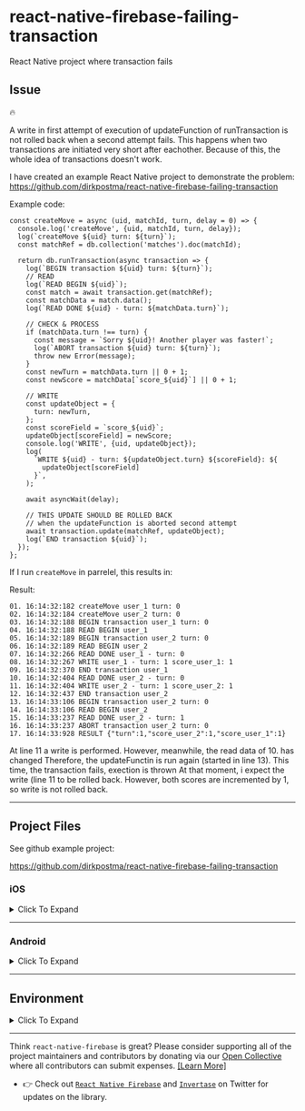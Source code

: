 # react-native-firebase-failing-transaction
React Native project where transaction fails


<!---
Hello there you awesome person;
Please note that the issue list of this repo is exclusively for bug reports;

1) For feature requests please visit our [Feature Request Board](https://boards.invertase.io/react-native-firebase).
2) For questions and support please use our Discord chat: https://discord.gg/C9aK28N or Stack Overflow: https://stackoverflow.com/questions/tagged/react-native-firebase
3) If this is a setup issue then please make sure you've correctly followed the setup guides, most setup issues such as 'duplicate dex files', 'default app has not been initialized' etc are all down to an incorrect setup as the guides haven't been correctly followed.
-->

<!-- NOTE: You can change any of the `[ ]` to `[x]` to mark an option(s) as selected -->

<!-- PLEASE DO NOT REMOVE ANY SECTIONS FROM THIS ISSUE TEMPLATE   -->
<!--   Leave them as they are even if they're irrelevant to your issue -->

## Issue

<!-- Please describe your issue here --^ and provide as much detail as you can. -->
<!-- Include code snippets that show your usages of the library in the context of your project. -->
<!-- Snippets that also show how and where the library is imported in JS are useful to debug issues relating to importing or methods not found issues -->
🔥

A write in first attempt of execution of updateFunction of runTransaction
is not rolled back when a second attempt fails. This happens when two 
transactions are initiated very short after eachother. Because of this,
the whole idea of transactions doesn't work.

I have created an example React Native project to demonstrate the problem:
https://github.com/dirkpostma/react-native-firebase-failing-transaction

Example code: 

```
const createMove = async (uid, matchId, turn, delay = 0) => {
  console.log('createMove', {uid, matchId, turn, delay});
  log(`createMove ${uid} turn: ${turn}`);
  const matchRef = db.collection('matches').doc(matchId);

  return db.runTransaction(async transaction => {
    log(`BEGIN transaction ${uid} turn: ${turn}`);
    // READ
    log(`READ BEGIN ${uid}`);
    const match = await transaction.get(matchRef);
    const matchData = match.data();
    log(`READ DONE ${uid} - turn: ${matchData.turn}`);

    // CHECK & PROCESS
    if (matchData.turn !== turn) {
      const message = `Sorry ${uid}! Another player was faster!`;
      log(`ABORT transaction ${uid} turn: ${turn}`);
      throw new Error(message);
    }
    const newTurn = matchData.turn || 0 + 1;
    const newScore = matchData[`score_${uid}`] || 0 + 1;

    // WRITE
    const updateObject = {
      turn: newTurn,
    };
    const scoreField = `score_${uid}`;
    updateObject[scoreField] = newScore;
    console.log('WRITE', {uid, updateObject});
    log(
      `WRITE ${uid} - turn: ${updateObject.turn} ${scoreField}: ${
        updateObject[scoreField]
      }`,
    );

    await asyncWait(delay);

    // THIS UPDATE SHOULD BE ROLLED BACK
    // when the updateFunction is aborted second attempt
    await transaction.update(matchRef, updateObject);
    log(`END transaction ${uid}`);
  });
};
```

If I run `createMove` in parrelel, this results in: 

Result:
```
01. 16:14:32:182 createMove user_1 turn: 0
02. 16:14:32:184 createMove user_2 turn: 0
03. 16:14:32:188 BEGIN transaction user_1 turn: 0
04. 16:14:32:188 READ BEGIN user_1
05. 16:14:32:189 BEGIN transaction user_2 turn: 0
06. 16:14:32:189 READ BEGIN user_2
07. 16:14:32:266 READ DONE user_1 - turn: 0
08. 16:14:32:267 WRITE user_1 - turn: 1 score_user_1: 1
09. 16:14:32:370 END transaction user_1
10. 16:14:32:404 READ DONE user_2 - turn: 0
11. 16:14:32:404 WRITE user_2 - turn: 1 score_user_2: 1
12. 16:14:32:437 END transaction user_2
13. 16:14:33:106 BEGIN transaction user_2 turn: 0
14. 16:14:33:106 READ BEGIN user_2
15. 16:14:33:237 READ DONE user_2 - turn: 1
16. 16:14:33:237 ABORT transaction user_2 turn: 0
17. 16:14:33:928 RESULT {"turn":1,"score_user_2":1,"score_user_1":1}
```

At line 11 a write is performed.
However, meanwhile, the read data of 10. has changed
Therefore, the updateFunctin is run again (started in line 13).
This time, the transaction fails, exection is thrown
At that moment, i expect the write (line 11 to be rolled back.
However, both scores are incremented by 1, so write is not rolled back.

---

## Project Files

<!-- Provide the contents of key project files which will help to debug -->
<!--     For Example: -->
<!--        - iOS: `Podfile` contents. -->
<!--        - Android: `android/build.gradle` contents. -->
<!--        - Android: `android/app/build.gradle` contents. -->
<!--        - Android: `AndroidManifest.xml` contents. -->

<!-- ADD THE CONTENTS OF THE FILES IN THE PROVIDED CODE BLOCKS BELOW -->

See github example project:

https://github.com/dirkpostma/react-native-firebase-failing-transaction

### iOS

<details><summary>Click To Expand</summary>
<p>

#### `ios/Podfile`:

- [ ] I'm not using Pods
- [x] I'm using Pods and my Podfile looks like:

```ruby
platform :ios, '9.0'
require_relative '../node_modules/@react-native-community/cli-platform-ios/native_modules'

target 'FireTransaction' do
  # Pods for FireTransaction
  pod 'FBLazyVector', :path => "../node_modules/react-native/Libraries/FBLazyVector"
  pod 'FBReactNativeSpec', :path => "../node_modules/react-native/Libraries/FBReactNativeSpec"
  pod 'RCTRequired', :path => "../node_modules/react-native/Libraries/RCTRequired"
  pod 'RCTTypeSafety', :path => "../node_modules/react-native/Libraries/TypeSafety"
  pod 'React', :path => '../node_modules/react-native/'
  pod 'React-Core', :path => '../node_modules/react-native/'
  pod 'React-CoreModules', :path => '../node_modules/react-native/React/CoreModules'
  pod 'React-Core/DevSupport', :path => '../node_modules/react-native/'
  pod 'React-RCTActionSheet', :path => '../node_modules/react-native/Libraries/ActionSheetIOS'
  pod 'React-RCTAnimation', :path => '../node_modules/react-native/Libraries/NativeAnimation'
  pod 'React-RCTBlob', :path => '../node_modules/react-native/Libraries/Blob'
  pod 'React-RCTImage', :path => '../node_modules/react-native/Libraries/Image'
  pod 'React-RCTLinking', :path => '../node_modules/react-native/Libraries/LinkingIOS'
  pod 'React-RCTNetwork', :path => '../node_modules/react-native/Libraries/Network'
  pod 'React-RCTSettings', :path => '../node_modules/react-native/Libraries/Settings'
  pod 'React-RCTText', :path => '../node_modules/react-native/Libraries/Text'
  pod 'React-RCTVibration', :path => '../node_modules/react-native/Libraries/Vibration'
  pod 'React-Core/RCTWebSocket', :path => '../node_modules/react-native/'

  pod 'React-cxxreact', :path => '../node_modules/react-native/ReactCommon/cxxreact'
  pod 'React-jsi', :path => '../node_modules/react-native/ReactCommon/jsi'
  pod 'React-jsiexecutor', :path => '../node_modules/react-native/ReactCommon/jsiexecutor'
  pod 'React-jsinspector', :path => '../node_modules/react-native/ReactCommon/jsinspector'
  pod 'ReactCommon/jscallinvoker', :path => "../node_modules/react-native/ReactCommon"
  pod 'ReactCommon/turbomodule/core', :path => "../node_modules/react-native/ReactCommon"
  pod 'Yoga', :path => '../node_modules/react-native/ReactCommon/yoga'

  pod 'DoubleConversion', :podspec => '../node_modules/react-native/third-party-podspecs/DoubleConversion.podspec'
  pod 'glog', :podspec => '../node_modules/react-native/third-party-podspecs/glog.podspec'
  pod 'Folly', :podspec => '../node_modules/react-native/third-party-podspecs/Folly.podspec'

  target 'FireTransactionTests' do
    inherit! :search_paths
    # Pods for testing
  end

  use_native_modules!
end

target 'FireTransaction-tvOS' do
  # Pods for FireTransaction-tvOS

  target 'FireTransaction-tvOSTests' do
    inherit! :search_paths
    # Pods for testing
  end

end

```

#### `AppDelegate.m`:

```objc
/**
 * Copyright (c) Facebook, Inc. and its affiliates.
 *
 * This source code is licensed under the MIT license found in the
 * LICENSE file in the root directory of this source tree.
 */

#import "AppDelegate.h"

#import <React/RCTBridge.h>
#import <React/RCTBundleURLProvider.h>
#import <React/RCTRootView.h>

@import Firebase;

@implementation AppDelegate

- (BOOL)application:(UIApplication *)application didFinishLaunchingWithOptions:(NSDictionary *)launchOptions
{
  if ([FIRApp defaultApp] == nil) {
    [FIRApp configure];
  }

  RCTBridge *bridge = [[RCTBridge alloc] initWithDelegate:self launchOptions:launchOptions];
  RCTRootView *rootView = [[RCTRootView alloc] initWithBridge:bridge
                                                   moduleName:@"FireTransaction"
                                            initialProperties:nil];

  rootView.backgroundColor = [[UIColor alloc] initWithRed:1.0f green:1.0f blue:1.0f alpha:1];

  self.window = [[UIWindow alloc] initWithFrame:[UIScreen mainScreen].bounds];
  UIViewController *rootViewController = [UIViewController new];
  rootViewController.view = rootView;
  self.window.rootViewController = rootViewController;
  [self.window makeKeyAndVisible];
  return YES;
}

- (NSURL *)sourceURLForBridge:(RCTBridge *)bridge
{
#if DEBUG
  return [[RCTBundleURLProvider sharedSettings] jsBundleURLForBundleRoot:@"index" fallbackResource:nil];
#else
  return [[NSBundle mainBundle] URLForResource:@"main" withExtension:@"jsbundle"];
#endif
}

@end

```

</p>
</details>

---

### Android

<details><summary>Click To Expand</summary>
<p>

#### Have you converted to AndroidX?

<!--- Mark any options that apply below -->
- [ ] my application is an AndroidX application?
- [ ] I am using `android/gradle.settings` `jetifier=true` for Android compatibility?
- [ ] I am using the NPM package `jetifier` for react-native compatibility?

#### `android/build.gradle`:

```groovy
// N/A
```

#### `android/app/build.gradle`:

```groovy
// N/A
```

#### `android/settings.gradle`:

```groovy
// N/A
```

#### `MainApplication.java`:

```java
// N/A
```

#### `AndroidManifest.xml`:

```xml
<!-- N/A -->
```

</p>
</details>


---

## Environment

<details><summary>Click To Expand</summary>
<p>

**`react-native info` output:**

<!-- Please run `react-native info` on your terminal and paste the contents into the code block below -->

```
 info Fetching system and libraries information...
System:
    OS: macOS Mojave 10.14.6
    CPU: (12) x64 Intel(R) Core(TM) i7-8850H CPU @ 2.60GHz
    Memory: 503.20 MB / 16.00 GB
    Shell: 5.3 - /bin/zsh
  Binaries:
    Node: 10.14.1 - ~/.nvm/versions/node/v10.14.1/bin/node
    Yarn: 1.15.2 - /usr/local/bin/yarn
    npm: 6.4.1 - ~/.nvm/versions/node/v10.14.1/bin/npm
    Watchman: 4.9.0 - /usr/local/bin/watchman
  SDKs:
    iOS SDK:
      Platforms: iOS 13.2, DriverKit 19.0, macOS 10.15, tvOS 13.2, watchOS 6.1
    Android SDK:
      API Levels: 23, 25, 26, 27, 28
      Build Tools: 19.1.0, 26.0.3, 27.0.3, 28.0.3, 29.0.2
      System Images: android-19 | Google APIs Intel x86 Atom, android-23 | Google APIs Intel x86 Atom_64, android-28 | Google APIs Intel x86 Atom, android-29 | Google Play Intel x86 Atom
      Android NDK: 20.0.5594570
  IDEs:
    Android Studio: 3.5 AI-191.8026.42.35.5791312
    Xcode: 11.2/11B52 - /usr/bin/xcodebuild
  npmPackages:
    react: 16.9.0 => 16.9.0
    react-native: 0.61.3 => 0.61.3
  npmGlobalPackages:
    react-native-cli: 2.0.1
    react-native-git-upgrade: 0.2.7
```

<!-- change `[ ]` to `[x]` to select an option(s) -->

- **Platform that you're experiencing the issue on**:
  - [x] iOS
  - [ ] Android
  - [ ] **iOS** but have not tested behavior on Android
  - [ ] **Android** but have not tested behavior on iOS
  - [ ] Both
- **`react-native-firebase` version you're using that has this issue:**
  - `e.g. 5.4.3`
- **`Firebase` module(s) you're using that has the issue:**
  - `683882190332-f9fp0cfpolr184e2mf70oflp3bd8pn83.apps.googleusercontent.com`
- **Are you using `TypeScript`?**
  - `N`
  
</p>
</details>


<!-- Thanks for reading this far down ❤️  -->
<!-- High quality, detailed issues are much easier to triage for maintainers -->

<!-- For bonus points, if you put a 🔥 (:fire:) emojii at the start of the issue title we'll know -->
<!-- that you took the time to fill this out correctly, or, at least read this far -->

---

Think `react-native-firebase` is great? Please consider supporting all of the project maintainers and contributors by donating via our [Open Collective](https://opencollective.com/react-native-firebase/donate) where all contributors can submit expenses. [[Learn More]](https://invertase.io/oss/react-native-firebase/contributing/donations-expenses)

- 👉 Check out [`React Native Firebase`](https://twitter.com/rnfirebase) and [`Invertase`](https://twitter.com/invertaseio) on Twitter for updates on the library.


